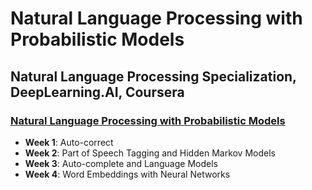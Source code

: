 # Natural Language Processing with Probabilistic Models

## Natural Language Processing Specialization, DeepLearning.AI, Coursera

### [Natural Language Processing with Probabilistic Models](https://www.coursera.org/learn/probabilistic-models-in-nlp)

- **Week 1**: Auto-correct
- **Week 2**: Part of Speech Tagging and Hidden Markov Models
- **Week 3**: Auto-complete and Language Models
- **Week 4**: Word Embeddings with Neural Networks
